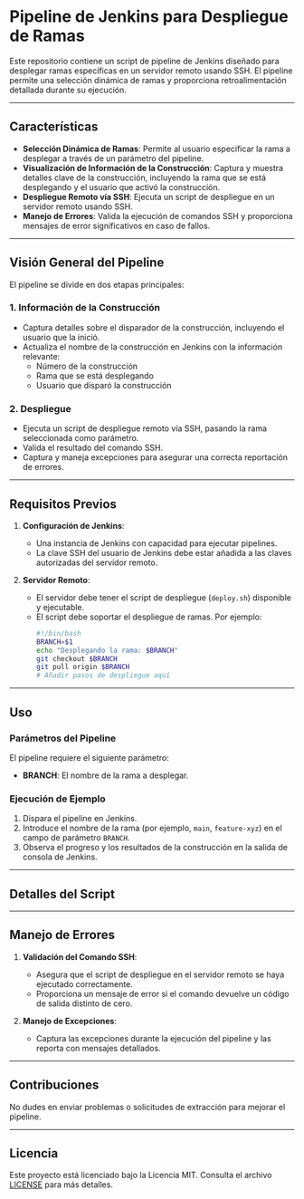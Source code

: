 # Pipeline de Jenkins para Despliegue de Ramas

Este repositorio contiene un script de pipeline de Jenkins diseñado para desplegar ramas específicas en un servidor remoto usando SSH. El pipeline permite una selección dinámica de ramas y proporciona retroalimentación detallada durante su ejecución.

---

## Características

- **Selección Dinámica de Ramas**: Permite al usuario especificar la rama a desplegar a través de un parámetro del pipeline.
- **Visualización de Información de la Construcción**: Captura y muestra detalles clave de la construcción, incluyendo la rama que se está desplegando y el usuario que activó la construcción.
- **Despliegue Remoto vía SSH**: Ejecuta un script de despliegue en un servidor remoto usando SSH.
- **Manejo de Errores**: Valida la ejecución de comandos SSH y proporciona mensajes de error significativos en caso de fallos.

---

## Visión General del Pipeline

El pipeline se divide en dos etapas principales:

### 1. **Información de la Construcción**
- Captura detalles sobre el disparador de la construcción, incluyendo el usuario que la inició.
- Actualiza el nombre de la construcción en Jenkins con la información relevante:
  - Número de la construcción
  - Rama que se está desplegando
  - Usuario que disparó la construcción

### 2. **Despliegue**
- Ejecuta un script de despliegue remoto vía SSH, pasando la rama seleccionada como parámetro.
- Valida el resultado del comando SSH.
- Captura y maneja excepciones para asegurar una correcta reportación de errores.

---

## Requisitos Previos

1. **Configuración de Jenkins**:
   - Una instancia de Jenkins con capacidad para ejecutar pipelines.
   - La clave SSH del usuario de Jenkins debe estar añadida a las claves autorizadas del servidor remoto.

2. **Servidor Remoto**:
   - El servidor debe tener el script de despliegue (`deploy.sh`) disponible y ejecutable.
   - El script debe soportar el despliegue de ramas. Por ejemplo:
     ```bash
     #!/bin/bash
     BRANCH=$1
     echo "Desplegando la rama: $BRANCH"
     git checkout $BRANCH
     git pull origin $BRANCH
     # Añadir pasos de despliegue aquí
     ```

---

## Uso

### Parámetros del Pipeline
El pipeline requiere el siguiente parámetro:
- **BRANCH**: El nombre de la rama a desplegar.

### Ejecución de Ejemplo
1. Dispara el pipeline en Jenkins.
2. Introduce el nombre de la rama (por ejemplo, `main`, `feature-xyz`) en el campo de parámetro `BRANCH`.
3. Observa el progreso y los resultados de la construcción en la salida de consola de Jenkins.

---

## Detalles del Script

---

## Manejo de Errores

1. **Validación del Comando SSH**:
   - Asegura que el script de despliegue en el servidor remoto se haya ejecutado correctamente.
   - Proporciona un mensaje de error si el comando devuelve un código de salida distinto de cero.

2. **Manejo de Excepciones**:
   - Captura las excepciones durante la ejecución del pipeline y las reporta con mensajes detallados.

---

## Contribuciones

No dudes en enviar problemas o solicitudes de extracción para mejorar el pipeline.

---

## Licencia

Este proyecto está licenciado bajo la Licencia MIT. Consulta el archivo [LICENSE](LICENSE) para más detalles.
